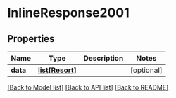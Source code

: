 # InlineResponse2001

## Properties
Name | Type | Description | Notes
------------ | ------------- | ------------- | -------------
**data** | [**list[Resort]**](Resort.md) |  | [optional] 

[[Back to Model list]](../README.md#documentation-for-models) [[Back to API list]](../README.md#documentation-for-api-endpoints) [[Back to README]](../README.md)


